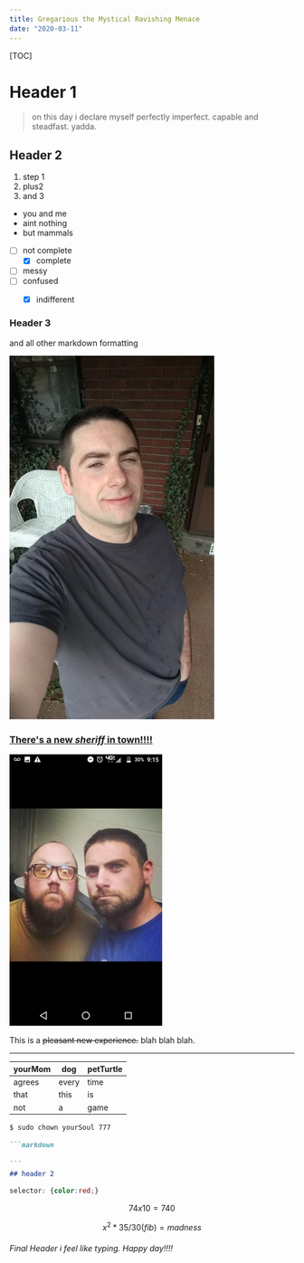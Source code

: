 ```yaml
---
title: Gregarious the Mystical Ravishing Menace 
date: "2020-03-11"
---
```




[TOC]

# Header 1 



> on this day i declare myself perfectly imperfect. capable and steadfast. yadda. 

## Header 2 

1. step 1 
2. plus2 
3. and 3



- you and me 
- aint nothing 
- but mammals 



- [ ] not complete 
  - [x] complete
- [ ] messy
- [ ] confused 
  - [x] indifferent



### Header 3 

[^footnote]: yep a note in the foot 

and all other markdown formatting 



<img src=./me.jpg alt="me" style="zoom: 67%;" />

###  								

### 																								<u>**There's a new *sheriff* in town!!!!**</u> 

<img src=./will.jpg alt="will" style="zoom: 50%;" />



This is a ~~pleasant new experience.~~ blah blah blah. 

[^made in china]: description of asia major 



[youTerriblePanda]: https://www.youtube.com/watch?v=umZdCDNptZ0	"panda stuff"



------



| yourMom | dog   | petTurtle |
| ------- | ----- | --------- |
| agrees  | every | time      |
| that    | this  | is        |
| not     | a     | game      |



```bash
$ sudo chown yourSoul 777 
```

~~~markdown
```markdown 

``` 
## header 2 
~~~

```css
selector: {color:red;}
```


$$
74 x 10 = 740
$$

$$
x^2 * 35 /30 (fib) = madness
$$



###### Final Header i feel like typing. Happy day!!!! 





